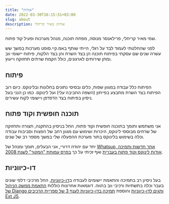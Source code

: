 ```yaml
---
title: "אודות"
date: 2022-03-30T16:15:51+03:00
slug: about
description: אודות מאיר קריחלי
---
```


שמי מאיר קריחלי, פרילאנסר מנוסה, מפתח תוכנה, מנהל מערכות ופעיל קוד פתוח.

לפני שהחלטתי לעמוד לבד על רגלי, הייתי שותף באמ.קיי.סופט מערכות במשך שש עשרה
שנים שם עסקתי בפיתוח תוכנה הן בצד השרת והן בצד הלקוח, פיתוח יישומי ווב ומתן 
שירותים לארגונים, כולל הקמת שרתים תחזוקה וייעוץ.

פיתוח
-----

הפיתוח כלל עבודה במגוון שפות, כלים ובסיסי נתונים בחלונות ובלינוקס.
כיום רוב הפיתוח בצד השרת מתבצע בפייתון (השפה החביבה עלי) ועל לינוקס.
כמו כן הנני בעל ניסיון בפיתוח בצד הדפדפן ויישומי לקוח עשירים.

תוכנה חופשית וקוד פתוח
----------------------

אני משתמש ותומך בתוכנה חופשית וקוד פתוח, החל בניסיון בהתקנה, תצורה ותחזוקה של
שרתים מבוססי לינוקס, היכרות ושימוש עם מגוון רחב של הפצות וסביבות עבודה וכלה
בשימוש בלינוקס בתור מערכת ההפעלה שלי במשך מספר רב של שנים.

יחד עם יהודה דרורי, אני הבעלים, תומך ומנהל של 
[Whatsup, אתר חדשות ותמיכה אודות לינוקס וקוד פתוח בעברית](https://whatsup.org.il)
ואף זכיתי על כך [בפרס עמותת "המקור" לשנת 2008](http://wiki.hamakor.org.il/index.php/%D7%A4%D7%A8%D7%A1_%D7%94%D7%9E%D7%A7%D7%95%D7%A8#.D7.AA.D7.A8.D7.95.D7.9E.D7.94_.D7.9C.D7.A7.D7.95.D7.93_.D7.94.D7.A4.D7.AA.D7.95.D7.97_.D7.95.D7.94.D7.AA.D7.9B.D7.A0.D7.94_.D7.94.D7.97.D7.95.D7.A4.D7.A9.D7.99.D7.AA_.D7.91.D7.90.D7.A8.D7.A5).

דו-כיווניות
-----------

בעל ניסיון רב בתמיכה והתאמת יישומים לעבודה
ב[דו-כיווניות](http://he.wikipedia.org/wiki/%D7%90%D7%9C%D7%92%D7%95%D7%A8%D7%99%D7%AA%D7%9D_%D7%93%D7%95-%D7%9B%D7%99%D7%95%D7%95%D7%A0%D7%99%D7%95%D7%AA_%D7%A9%D7%9C_%D7%99%D7%95%D7%A0%D7%99%D7%A7%D7%95%D7%93), החל מרכיבי דלפי שונים בעבר וכלה בתשתיות ורכיבי ווב בהווה. דוגמאות אחרונות כוללות [התאמת ממשק הניהול של Django ותגים לדו-כיווניות](http://whatsup.org.il/article/5257)
והוספת [תמיכה בדו-כיווניות לענף 3 של ספריית הרכיבים Ext JS](https://github.com/MeirKriheli/ExtJS-RTL).

